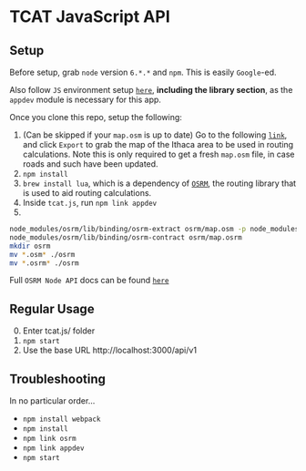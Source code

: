 # TCAT JavaScript API

## Setup
Before setup, grab `node` version `6.*.*` and `npm`.  This is easily `Google`-ed.

Also follow `JS` environment setup [`here`](https://github.com/cuappdev/bible/tree/master/js),
**including the library section**, as the `appdev` module is necessary for this app.

Once you clone this repo, setup the following:
1. (Can be skipped if your `map.osm` is up to date)
Go to the following [`link`](http://www.openstreetmap.org/export#map=13/42.4510/-76.4967), and
click `Export` to grab the map of the Ithaca area to be used in routing calculations.
Note this is only required to get a fresh `map.osm` file, in case roads and such have
been updated.
2. `npm install`
3. `brew install lua`, which is a dependency of [`OSRM`](http://project-osrm.org/),
the routing library that is used to aid routing calculations.
4. Inside `tcat.js`, run `npm link appdev`
5.

````bash
node_modules/osrm/lib/binding/osrm-extract osrm/map.osm -p node_modules/osrm/profiles/foot.lua
node_modules/osrm/lib/binding/osrm-contract osrm/map.osrm
mkdir osrm
mv *.osm* ./osrm
mv *.osrm* ./osrm
````

Full `OSRM Node API` docs can be found [`here`](https://github.com/Project-OSRM/osrm-backend/blob/HEAD/docs/nodejs/api.md)

## Regular Usage

0. Enter tcat.js/ folder
1. `npm start`
2. Use the base URL http://localhost:3000/api/v1

## Troubleshooting

In no particular order...

- `npm install webpack`
- `npm install`
- `npm link osrm`
- `npm link appdev`
- `npm start`
